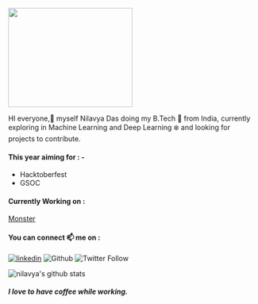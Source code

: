 
<p><img src= "https://media.giphy.com/media/MeJgB3yMMwIaHmKD4z/giphy.gif" width = 250px height=200px> </p>

HI everyone,:love_you_gesture:  myself Nilavya Das doing my B.Tech :school: from India, currently exploring in Machine Learning and Deep Learning  :snowflake: and looking for projects to contribute.

#### This year aiming for : - 
- Hacktoberfest
- GSOC

<!--
- 🔭 I’m currently studying B.Tech in India.
- 🌱 I’m currently learning Machine Learning and Deep learning.
- 👯 I’m looking to collaborate on Projects.
- 🤔 I’m looking for help in building the models from scratch.
- 💬 Ask me about python, Machine learning, and stuffs related to cs.
- 📫 How to reach me:  [Twitter (Nilavya1) ](https://twitter.com/Nilavya1) , [Linkedin (Nilavya Das) ](https://www.linkedin.com/in/nilavya-das-0ba627173/)
- 😄 Pronouns: He / His
- ⚡ Fun fact: I drink coffee while coding.
-->

#### Currently Working on : 
[Monster](https://github.com/nilavya2000/monster)

#### You can connect 📫 me on : 
[![linkedin](https://img.shields.io/badge/-nilavya-blue?style=flat-square&logo=Linkedin&logoColor=white&link=https://www.linkedin.com/in/nilavya-das-0ba627173/)](https://www.linkedin.com/in/nilavya-das-0ba627173/) ![Github](https://img.shields.io/github/followers/nilavya2000?style=social) ![Twitter Follow](https://img.shields.io/twitter/follow/Nilavya1?style=social)


<!--
<a href="https://github.com/nilavya2000">
  <img align="center" src="https://github-readme-stats.vercel.app/api/top-langs/?username=nilavya2000&theme=dark&hide_langs_below=1" />
</a>
-->
![nilavya's github stats](https://github-readme-stats.vercel.app/api?username=nilavya2000&hide=["issues"])


#### _I love to have coffee while working._

<!--
**nilavya2000/nilavya2000** is a ✨ _special_ ✨ repository because its `README.md` (this file) appears on your GitHub profile.

Here are some ideas to get you started:

- 🔭 I’m currently working on ...
- 🌱 I’m currently learning ...df
- 👯 I’m looking to collaborate on ...
- 🤔 I’m looking for help with ...
- 💬 Ask me about ...
- 📫 How to reach me: ...
- 😄 Pronouns: ...
- ⚡ Fun fact: ...


# Hi there 👋
## I am currently exploring in Machine Learning and Deep learning 🔭 and looking :eyes: for projects to contrtibute .
-->

